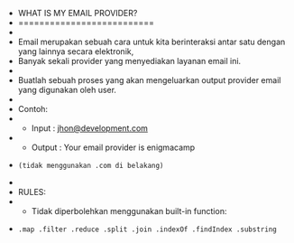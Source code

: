  * WHAT IS MY EMAIL PROVIDER?
 * ==========================
 *
 * Email merupakan sebuah cara untuk kita berinteraksi antar satu dengan yang lainnya secara elektronik,
 * Banyak sekali provider yang menyediakan layanan email ini.
 *
 * Buatlah sebuah proses yang akan mengeluarkan output provider email yang digunakan oleh user.
 *
 * Contoh:
 *   - Input  : jhon@development.com
 *   - Output : Your email provider is enigmacamp
 *     (tidak menggunakan .com di belakang)
 *
 * RULES:
 *   - Tidak diperbolehkan menggunakan built-in function:
 *     .map .filter .reduce .split .join .indexOf .findIndex .substring
